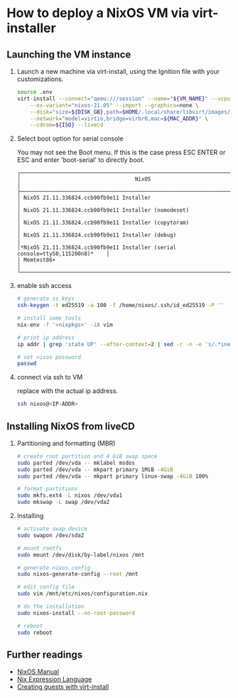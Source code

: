 # How to deploy a NixOS VM via virt-installer

## Launching the VM instance

1. Launch a new machine via virt-install, using the Ignition file with your customizations.

    ```bash
    source .env
    virt-install --connect="qemu:///session" --name="${VM_NAME}" --vcpus="${VCPUS}" --memory="${RAM_MB}" \
        --os-variant="nixos-21.05" --import --graphics=none \
        --disk="size=${DISK_GB},path=$HOME/.local/share/libvirt/images/${VM_NAME}-disk1.qcow2" \
        --network="model=virtio,bridge=virbr0,mac=${MAC_ADDR}" \
        --cdrom=${ISO} --livecd
    ```

2. Select boot option for serial console

    You may not see the Boot menu. If this is the case press ESC ENTER or ESC and enter 'boot-serial' to directly boot.

    ```text
    ┌──────────────────────────────────────────────────────────────────────────────┐
    │                                    NixOS                                     │
    ├──────────────────────────────────────────────────────────────────────────────┤
    │ NixOS 21.11.336824.ccb90fb9e11 Installer                                     │
    │ NixOS 21.11.336824.ccb90fb9e11 Installer (nomodeset)                         │
    │ NixOS 21.11.336824.ccb90fb9e11 Installer (copytoram)                         │
    │ NixOS 21.11.336824.ccb90fb9e11 Installer (debug)                             │
    │*NixOS 21.11.336824.ccb90fb9e11 Installer (serial console=ttyS0,115200n8)*    │
    │ Memtest86+                                                                   │
    └──────────────────────────────────────────────────────────────────────────────┘
    ```

3. enable ssh access

    ```bash
    # generate ss keys
    ssh-keygen -t ed25519 -a 100 -f /home/nixos/.ssh/id_ed25519 -P ''

    # install some tools
    nix-env -f '<nixpkgs>' -iA vim

    # print ip address
    ip addr | grep 'state UP' --after-context=2 | sed -r -n -e 's/.*inet ([^/]*).*/\1/p'

    # set nixos password
    passwd
    ```

4. connect via ssh to VM

    replace <IP-ADDR> with the actual ip address.

    ```bash
    ssh nixos@<IP-ADDR>
    ```

## Installing NixOS from liveCD

1. Partitioning and formatting (MBR)

    ```bash
    # create root partition and 4 GiB swap space
    sudo parted /dev/vda -- mklabel msdos
    sudo parted /dev/vda -- mkpart primary 1MiB -4GiB
    sudo parted /dev/vda -- mkpart primary linux-swap -4GiB 100%

    # format partitions
    sudo mkfs.ext4 -L nixos /dev/vda1
    sudo mkswap -L swap /dev/vda2
    ```

2. Installing

    ```bash
    # activate swap device
    sudo swapon /dev/sda2

    # mount rootfs
    sudo mount /dev/disk/by-label/nixos /mnt

    # generate nixos config
    sudo nixos-generate-config --root /mnt

    # edit config file
    sudo vim /mnt/etc/nixos/configuration.nix

    # do the installation
    sudo nixos-install --no-root-password

    # reboot
    sudo reboot
    ```

## Further readings

- [NixOS Manual](https://nixos.org/manual/nixos/stable)
- [Nix Expression Language](https://nixos.wiki/wiki/Nix%20Expression%20Language)
- [Creating guests with virt-install
](https://access.redhat.com/documentation/en-us/red_hat_enterprise_linux/7/html/virtualization_deployment_and_administration_guide/sect-guest_virtual_machine_installation_overview-creating_guests_with_virt_install)
